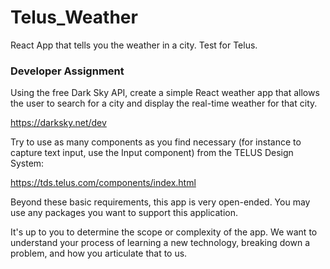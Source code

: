 # Telus_Weather
React App that tells you the weather in a city. Test for Telus. 


### Developer Assignment

Using the free Dark Sky API, create a simple React weather app that allows the user to search for a city and display the real-time weather for that city.

https://darksky.net/dev

Try to use as many components as you find necessary (for instance to capture text input, use the Input component) from the TELUS Design System:

https://tds.telus.com/components/index.html

Beyond these basic requirements, this app is very open-ended. You may use any packages you want to support this application.

It's up to you to determine the scope or complexity of the app. We want to understand your process of learning a new technology, breaking down a problem, and how you articulate that to us.
